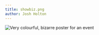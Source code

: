 ```yaml
---
title: showbiz.png
author: Josh Holton
---
```



<img src="../showbiz.png" alt="Very colourful, bizarre poster for an event">
